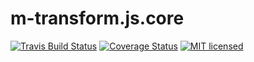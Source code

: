 # m-transform.js.core

[![Travis Build Status](https://travis-ci.org/B3rn475/m-transform.js.core.svg?branch=master)](https://travis-ci.org/B3rn475/m-transform.js.core)
[![Coverage Status](https://coveralls.io/repos/B3rn475/m-transform.js.core/badge.svg?branch=master)](https://coveralls.io/r/B3rn475/m-transform.js.core?branch=master)
[![MIT licensed](https://img.shields.io/badge/license-MIT-blue.svg)](https://raw.githubusercontent.com/B3rn475/m-transform.js.core/master/LICENSE)
